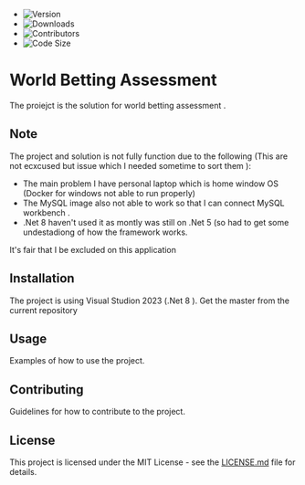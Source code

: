 - ![Version](https://img.shields.io/github/v/release/Mphozazo/REPOSITORY.svg)
- ![Downloads](https://img.shields.io/github/downloads/Mphozazo/REPOSITORY/worldbetting-assessment.svg)
- ![Contributors](https://img.shields.io/github/contributors/Mphozazo/REPOSITORY.svg)
- ![Code Size](https://img.shields.io/github/languages/code-size/Mphozazo/REPOSITORY.svg)

# World Betting Assessment

The proiejct is the solution for world betting assessment .

## Note 
The project and solution is not fully function due to the following (This are not ecxcused but issue which I needed sometime to sort them ):
 - The main problem I have personal laptop which is home window OS (Docker for windows not able to run properly)
 - The MySQL image also not able to work so that I can connect MySQL workbench .
 - .Net 8 haven't used it as montly was still on .Net 5 (so had to get some undestadiong of how the framework works.
 
It's fair that I be excluded on this application    

## Installation

The project is using Visual Studion 2023 (.Net 8 ).
Get the master from the current repository

## Usage

Examples of how to use the project.

## Contributing

Guidelines for how to contribute to the project.

## License

This project is licensed under the MIT License - see the [LICENSE.md](LICENSE.md) file for details.

